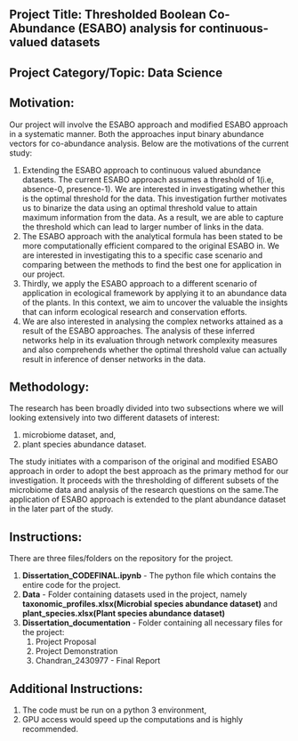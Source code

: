 ## Project Title: Thresholded Boolean Co-Abundance (ESABO) analysis for continuous-valued datasets
## Project Category/Topic:  Data Science

## Motivation:
Our project will involve the ESABO approach and modified ESABO approach in a systematic manner. Both the approaches input binary abundance vectors for co-abundance analysis. Below are the motivations of the current study:
1) Extending the ESABO approach to continuous valued abundance datasets. The current ESABO approach assumes a threshold of 1(i.e, absence-0, presence-1). We are interested in investigating whether this is the optimal threshold for the data. This investigation further motivates us to binarize the data using an optimal threshold value to attain maximum information from the data. As a result, we are able to capture the threshold which can lead to larger number of links in the data.
2) The ESABO approach with the analytical formula has been stated to be more computationally efficient compared to the original ESABO in. We are interested in investigating this to a specific case scenario and comparing between the methods to find the best one for application in our project.
3) Thirdly, we apply the ESABO approach to a different scenario of application in ecological framework by applying it to an abundance data of the plants. In this context, we aim to uncover the valuable the insights that can inform ecological research and conservation efforts.
4) We are also interested in analysing the complex networks attained as a result of the ESABO approaches. The analysis of these inferred networks help in its evaluation through network complexity measures and also comprehends whether the optimal threshold value can actually result in inference of denser networks in the data.

## Methodology:
The research has been broadly divided into two subsections where we will looking extensively into two different datasets of interest: 
1) microbiome dataset, and,
2) plant species abundance dataset.

The study initiates with a comparison of the original and modified ESABO approach in order to adopt the best approach as the primary method for our investigation. It proceeds with the thresholding of different subsets of the microbiome data and analysis of the research questions on the same.The application of ESABO approach is extended to the plant abundance dataset in the later part of the study.

## Instructions: 
There are three files/folders on the repository for the project.
1) **Dissertation_CODEFINAL.ipynb** - The python file which contains the entire code for the project.
2) **Data** - Folder containing datasets used in the project, namely **taxonomic_profiles.xlsx(Microbial species abundance dataset)** and **plant_species.xlsx(Plant species abundance dataset)**
3) **Dissertation_documentation** - Folder containing all necessary files for the project:
   1) Project Proposal
   2) Project Demonstration
   3) Chandran_2430977 - Final Report

## Additional Instructions: 
1) The code must be run on a python 3 environment,
2) GPU access would speed up the computations and is highly recommended.
